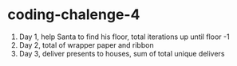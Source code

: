 # coding-chalenge-4
1. Day 1, help Santa to find his floor, total iterations up until floor -1
2. Day 2, total of wrapper paper and ribbon
3. Day 3, deliver presents to houses, sum of total unique delivers
